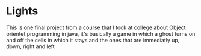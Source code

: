 # Lights
This is one final project from a course that I took at college about Object orientet programming in java, it's basically a game in which a ghost turns on and off the cells in which it stays and the ones that are immediatly up, down, right and left
